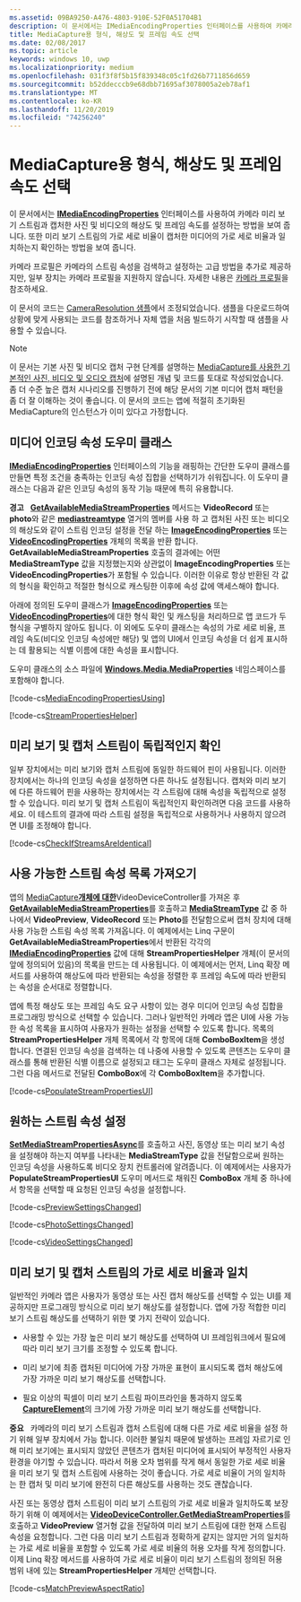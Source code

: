 ```yaml
---
ms.assetid: 09BA9250-A476-4803-910E-52F0A51704B1
description: 이 문서에서는 IMediaEncodingProperties 인터페이스를 사용하여 카메라 미리 보기 스트림과 캡처한 사진 및 동영상의 해상도 및 프레임 속도를 설정하는 방법을 보여 줍니다.
title: MediaCapture용 형식, 해상도 및 프레임 속도 선택
ms.date: 02/08/2017
ms.topic: article
keywords: windows 10, uwp
ms.localizationpriority: medium
ms.openlocfilehash: 031f3f8f5b15f839348c05c1fd26b7711856d659
ms.sourcegitcommit: b52ddecccb9e68dbb71695af3078005a2eb78af1
ms.translationtype: MT
ms.contentlocale: ko-KR
ms.lasthandoff: 11/20/2019
ms.locfileid: "74256240"
---
```

# <a name="set-format-resolution-and-frame-rate-for-mediacapture"></a>MediaCapture용 형식, 해상도 및 프레임 속도 선택



이 문서에서는 [**IMediaEncodingProperties**](https://docs.microsoft.com/uwp/api/Windows.Media.MediaProperties.IMediaEncodingProperties) 인터페이스를 사용하여 카메라 미리 보기 스트림과 캡처한 사진 및 비디오의 해상도 및 프레임 속도를 설정하는 방법을 보여 줍니다. 또한 미리 보기 스트림의 가로 세로 비율이 캡처한 미디어의 가로 세로 비율과 일치하는지 확인하는 방법을 보여 줍니다.

카메라 프로필은 카메라의 스트림 속성을 검색하고 설정하는 고급 방법을 추가로 제공하지만, 일부 장치는 카메라 프로필을 지원하지 않습니다. 자세한 내용은 [카메라 프로필](camera-profiles.md)을 참조하세요.

이 문서의 코드는 [CameraResolution 샘플](https://github.com/Microsoft/Windows-universal-samples/tree/master/Samples/CameraResolution)에서 조정되었습니다. 샘플을 다운로드하여 상황에 맞게 사용되는 코드를 참조하거나 자체 앱을 처음 빌드하기 시작할 때 샘플을 사용할 수 있습니다.

> [!NOTE] 
> 이 문서는 기본 사진 및 비디오 캡처 구현 단계를 설명하는 [MediaCapture를 사용한 기본적인 사진, 비디오 및 오디오 캡처](basic-photo-video-and-audio-capture-with-MediaCapture.md)에 설명된 개념 및 코드를 토대로 작성되었습니다. 좀 더 수준 높은 캡처 시나리오를 진행하기 전에 해당 문서의 기본 미디어 캡처 패턴을 좀 더 잘 이해하는 것이 좋습니다. 이 문서의 코드는 앱에 적절히 초기화된 MediaCapture의 인스턴스가 이미 있다고 가정합니다.

## <a name="a-media-encoding-properties-helper-class"></a>미디어 인코딩 속성 도우미 클래스

[  **IMediaEncodingProperties**](https://docs.microsoft.com/uwp/api/Windows.Media.MediaProperties.IMediaEncodingProperties) 인터페이스의 기능을 래핑하는 간단한 도우미 클래스를 만들면 특정 조건을 충족하는 인코딩 속성 집합을 선택하기가 쉬워집니다. 이 도우미 클래스는 다음과 같은 인코딩 속성의 동작 기능 때문에 특히 유용합니다.

**경고**   [**GetAvailableMediaStreamProperties**](https://docs.microsoft.com/uwp/api/windows.media.devices.videodevicecontroller.getavailablemediastreamproperties) 메서드는 **VideoRecord** 또는 **photo**와 같은 [**mediastreamtype**](https://docs.microsoft.com/uwp/api/Windows.Media.Capture.MediaStreamType) 열거의 멤버를 사용 하 고 캡처된 사진 또는 비디오의 해상도와 같이 스트림 인코딩 설정을 전달 하는 [**ImageEncodingProperties**](https://docs.microsoft.com/uwp/api/Windows.Media.MediaProperties.ImageEncodingProperties) 또는 [**VideoEncodingProperties**](https://docs.microsoft.com/uwp/api/Windows.Media.MediaProperties.VideoEncodingProperties) 개체의 목록을 반환 합니다. **GetAvailableMediaStreamProperties** 호출의 결과에는 어떤 **MediaStreamType** 값을 지정했는지와 상관없이 **ImageEncodingProperties** 또는 **VideoEncodingProperties**가 포함될 수 있습니다. 이러한 이유로 항상 반환된 각 값의 형식을 확인하고 적절한 형식으로 캐스팅한 이후에 속성 값에 액세스해야 합니다.

아래에 정의된 도우미 클래스가 [**ImageEncodingProperties**](https://docs.microsoft.com/uwp/api/Windows.Media.MediaProperties.ImageEncodingProperties) 또는 [**VideoEncodingProperties**](https://docs.microsoft.com/uwp/api/Windows.Media.MediaProperties.VideoEncodingProperties)에 대한 형식 확인 및 캐스팅을 처리하므로 앱 코드가 두 형식을 구별하지 않아도 됩니다. 이 외에도 도우미 클래스는 속성의 가로 세로 비율, 프레임 속도(비디오 인코딩 속성에만 해당) 및 앱의 UI에서 인코딩 속성을 더 쉽게 표시하는 데 활용되는 식별 이름에 대한 속성을 표시합니다.

도우미 클래스의 소스 파일에 [**Windows.Media.MediaProperties**](https://docs.microsoft.com/uwp/api/Windows.Media.MediaProperties) 네임스페이스를 포함해야 합니다.

[!code-cs[MediaEncodingPropertiesUsing](./code/BasicMediaCaptureWin10/cs/MainPage.xaml.cs#SnippetMediaEncodingPropertiesUsing)]

[!code-cs[StreamPropertiesHelper](./code/BasicMediaCaptureWin10/cs/StreamPropertiesHelper.cs#SnippetStreamPropertiesHelper)]

## <a name="determine-if-the-preview-and-capture-streams-are-independent"></a>미리 보기 및 캡처 스트림이 독립적인지 확인

일부 장치에서는 미리 보기와 캡처 스트림에 동일한 하드웨어 핀이 사용됩니다. 이러한 장치에서는 하나의 인코딩 속성을 설정하면 다른 하나도 설정됩니다. 캡처와 미리 보기에 다른 하드웨어 핀을 사용하는 장치에서는 각 스트림에 대해 속성을 독립적으로 설정할 수 있습니다. 미리 보기 및 캡처 스트림이 독립적인지 확인하려면 다음 코드를 사용하세요. 이 테스트의 결과에 따라 스트림 설정을 독립적으로 사용하거나 사용하지 않으려면 UI를 조정해야 합니다.

[!code-cs[CheckIfStreamsAreIdentical](./code/BasicMediaCaptureWin10/cs/MainPage.xaml.cs#SnippetCheckIfStreamsAreIdentical)]

## <a name="get-a-list-of-available-stream-properties"></a>사용 가능한 스트림 속성 목록 가져오기

앱의 [MediaCapture**개체에 대한**](https://docs.microsoft.com/uwp/api/Windows.Media.Devices.VideoDeviceController)VideoDeviceController[](capture-photos-and-video-with-mediacapture.md)를 가져온 후 [**GetAvailableMediaStreamProperties**](https://docs.microsoft.com/uwp/api/windows.media.devices.videodevicecontroller.getavailablemediastreamproperties)를 호출하고 [**MediaStreamType**](https://docs.microsoft.com/uwp/api/Windows.Media.Capture.MediaStreamType) 값 중 하나에서 **VideoPreview**, **VideoRecord** 또는 **Photo**를 전달함으로써 캡처 장치에 대해 사용 가능한 스트림 속성 목록 가져옵니다. 이 예제에서는 Linq 구문이 **GetAvailableMediaStreamProperties**에서 반환된 각각의 [**IMediaEncodingProperties**](https://docs.microsoft.com/uwp/api/Windows.Media.MediaProperties.IMediaEncodingProperties) 값에 대해 **StreamPropertiesHelper** 개체(이 문서의 앞에 정의되어 있음)의 목록을 만드는 데 사용됩니다. 이 예제에서는 먼저, Linq 확장 메서드를 사용하여 해상도에 따라 반환되는 속성을 정렬한 후 프레임 속도에 따라 반환되는 속성을 순서대로 정렬합니다.

앱에 특정 해상도 또는 프레임 속도 요구 사항이 있는 경우 미디어 인코딩 속성 집합을 프로그래밍 방식으로 선택할 수 있습니다. 그러나 일반적인 카메라 앱은 UI에 사용 가능한 속성 목록을 표시하여 사용자가 원하는 설정을 선택할 수 있도록 합니다. 목록의 **StreamPropertiesHelper** 개체 목록에서 각 항목에 대해 **ComboBoxItem**을 생성합니다. 연결된 인코딩 속성을 검색하는 데 나중에 사용할 수 있도록 콘텐츠는 도우미 클래스를 통해 반환된 식별 이름으로 설정되고 태그는 도우미 클래스 자체로 설정됩니다. 그런 다음 메서드로 전달된 **ComboBox**에 각 **ComboBoxItem**을 추가합니다.

[!code-cs[PopulateStreamPropertiesUI](./code/BasicMediaCaptureWin10/cs/MainPage.xaml.cs#SnippetPopulateStreamPropertiesUI)]

## <a name="set-the-desired-stream-properties"></a>원하는 스트림 속성 설정

[  **SetMediaStreamPropertiesAsync**](https://docs.microsoft.com/uwp/api/windows.media.devices.videodevicecontroller.setmediastreampropertiesasync)를 호출하고 사진, 동영상 또는 미리 보기 속성을 설정해야 하는지 여부를 나타내는 **MediaStreamType** 값을 전달함으로써 원하는 인코딩 속성을 사용하도록 비디오 장치 컨트롤러에 알려줍니다. 이 예제에서는 사용자가 **PopulateStreamPropertiesUI** 도우미 메서드로 채워진 **ComboBox** 개체 중 하나에서 항목을 선택할 때 요청된 인코딩 속성을 설정합니다.

[!code-cs[PreviewSettingsChanged](./code/BasicMediaCaptureWin10/cs/MainPage.xaml.cs#SnippetPreviewSettingsChanged)]

[!code-cs[PhotoSettingsChanged](./code/BasicMediaCaptureWin10/cs/MainPage.xaml.cs#SnippetPhotoSettingsChanged)]

[!code-cs[VideoSettingsChanged](./code/BasicMediaCaptureWin10/cs/MainPage.xaml.cs#SnippetVideoSettingsChanged)]

## <a name="match-the-aspect-ratio-of-the-preview-and-capture-streams"></a>미리 보기 및 캡처 스트림의 가로 세로 비율과 일치

일반적인 카메라 앱은 사용자가 동영상 또는 사진 캡처 해상도를 선택할 수 있는 UI를 제공하지만 프로그래밍 방식으로 미리 보기 해상도를 설정합니다. 앱에 가장 적합한 미리 보기 스트림 해상도를 선택하기 위한 몇 가지 전략이 있습니다.

-   사용할 수 있는 가장 높은 미리 보기 해상도를 선택하여 UI 프레임워크에서 필요에 따라 미리 보기 크기를 조정할 수 있도록 합니다.

-   미리 보기에 최종 캡처된 미디어에 가장 가까운 표현이 표시되도록 캡처 해상도에 가장 가까운 미리 보기 해상도를 선택합니다.

-   필요 이상의 픽셀이 미리 보기 스트림 파이프라인을 통과하지 않도록 [**CaptureElement**](https://docs.microsoft.com/uwp/api/Windows.UI.Xaml.Controls.CaptureElement)의 크기에 가장 가까운 미리 보기 해상도를 선택합니다.

**중요**   카메라의 미리 보기 스트림과 캡처 스트림에 대해 다른 가로 세로 비율을 설정 하기 위해 일부 장치에서 가능 합니다. 이러한 불일치 때문에 발생하는 프레임 자르기로 인해 미리 보기에는 표시되지 않았던 콘텐츠가 캡처된 미디어에 표시되어 부정적인 사용자 환경을 야기할 수 있습니다. 따라서 허용 오차 범위를 작게 해서 동일한 가로 세로 비율을 미리 보기 및 캡처 스트림에 사용하는 것이 좋습니다. 가로 세로 비율이 거의 일치하는 한 캡처 및 미리 보기에 완전히 다른 해상도를 사용하는 것도 괜찮습니다.


사진 또는 동영상 캡처 스트림이 미리 보기 스트림의 가로 세로 비율과 일치하도록 보장하기 위해 이 예제에서는 [**VideoDeviceController.GetMediaStreamProperties**](https://docs.microsoft.com/uwp/api/windows.media.devices.videodevicecontroller.getmediastreamproperties)를 호출하고 **VideoPreview** 열거형 값을 전달하여 미리 보기 스트림에 대한 현재 스트림 속성을 요청합니다. 그런 다음 미리 보기 스트림과 정확하게 같지는 않지만 거의 일치하는 가로 세로 비율을 포함할 수 있도록 가로 세로 비율의 허용 오차를 작게 정의합니다. 이제 Linq 확장 메서드를 사용하여 가로 세로 비율이 미리 보기 스트림의 정의된 허용 범위 내에 있는 **StreamPropertiesHelper** 개체만 선택합니다.

[!code-cs[MatchPreviewAspectRatio](./code/BasicMediaCaptureWin10/cs/MainPage.xaml.cs#SnippetMatchPreviewAspectRatio)]

 

 




